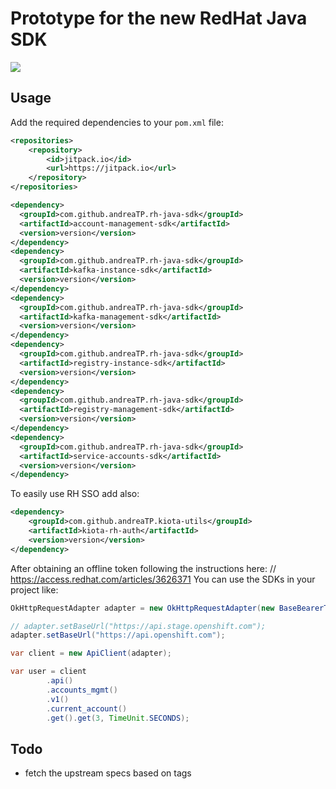 # Prototype for the new RedHat Java SDK

[![](https://jitpack.io/v/andreaTP/rh-java-sdk.svg)](https://jitpack.io/#andreaTP/rh-java-sdk)

## Usage

Add the required dependencies to your `pom.xml` file:

```xml
<repositories>
    <repository>
        <id>jitpack.io</id>
        <url>https://jitpack.io</url>
    </repository>
</repositories>

<dependency>
  <groupId>com.github.andreaTP.rh-java-sdk</groupId>
  <artifactId>account-management-sdk</artifactId>
  <version>version</version>
</dependency>
<dependency>
  <groupId>com.github.andreaTP.rh-java-sdk</groupId>
  <artifactId>kafka-instance-sdk</artifactId>
  <version>version</version>
</dependency>
<dependency>
  <groupId>com.github.andreaTP.rh-java-sdk</groupId>
  <artifactId>kafka-management-sdk</artifactId>
  <version>version</version>
</dependency>
<dependency>
  <groupId>com.github.andreaTP.rh-java-sdk</groupId>
  <artifactId>registry-instance-sdk</artifactId>
  <version>version</version>
</dependency>
<dependency>
  <groupId>com.github.andreaTP.rh-java-sdk</groupId>
  <artifactId>registry-management-sdk</artifactId>
  <version>version</version>
</dependency>
<dependency>
  <groupId>com.github.andreaTP.rh-java-sdk</groupId>
  <artifactId>service-accounts-sdk</artifactId>
  <version>version</version>
</dependency>

```

To easily use RH SSO add also:
```xml
<dependency>
    <groupId>com.github.andreaTP.kiota-utils</groupId>
    <artifactId>kiota-rh-auth</artifactId>
    <version>version</version>
</dependency>
```

After obtaining an offline token following the instructions here: // https://access.redhat.com/articles/3626371
You can use the SDKs in your project like:

```java
OkHttpRequestAdapter adapter = new OkHttpRequestAdapter(new BaseBearerTokenAuthenticationProvider(new RHAccessTokenProvider(offline_token)));

// adapter.setBaseUrl("https://api.stage.openshift.com");
adapter.setBaseUrl("https://api.openshift.com");

var client = new ApiClient(adapter);

var user = client
        .api()
        .accounts_mgmt()
        .v1()
        .current_account()
        .get().get(3, TimeUnit.SECONDS);
```


## Todo

- fetch the upstream specs based on tags
